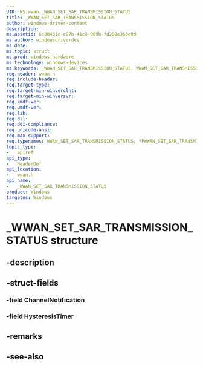 ```yaml
---
UID: NS:wwan._WWAN_SET_SAR_TRANSMISSION_STATUS
title: _WWAN_SET_SAR_TRANSMISSION_STATUS
author: windows-driver-content
description: 
ms.assetid: 6c80431c-c97b-41c8-969b-fd298e363e9d
ms.author: windowsdriverdev
ms.date: 
ms.topic: struct
ms.prod: windows-hardware
ms.technology: windows-devices
ms.keywords: _WWAN_SET_SAR_TRANSMISSION_STATUS, WWAN_SET_SAR_TRANSMISSION_STATUS, *PWWAN_SET_SAR_TRANSMISSION_STATUS, 
req.header: wwan.h
req.include-header:
req.target-type:
req.target-min-winverclnt:
req.target-min-winversvr:
req.kmdf-ver:
req.umdf-ver:
req.lib:
req.dll:
req.ddi-compliance:
req.unicode-ansi:
req.max-support:
req.typenames: WWAN_SET_SAR_TRANSMISSION_STATUS, *PWWAN_SET_SAR_TRANSMISSION_STATUS
topic_type: 
-	apiref
api_type: 
-	HeaderDef
api_location: 
-	wwan.h
api_name: 
-	_WWAN_SET_SAR_TRANSMISSION_STATUS
product: Windows
targetos: Windows
---
```


# _WWAN_SET_SAR_TRANSMISSION_STATUS structure

## -description


## -struct-fields

### -field ChannelNotification
 
### -field HysteresisTimer
 

## -remarks

## -see-also